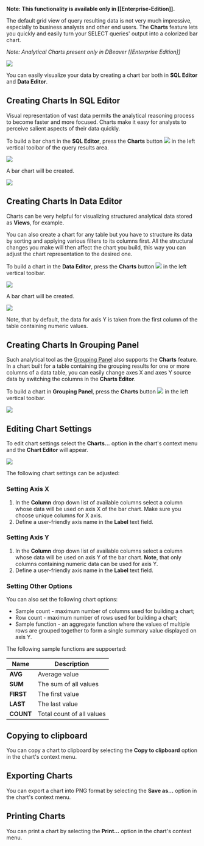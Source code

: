 **Note: This functionality is available only in [[Enterprise-Edition]].**

The default grid view of query resulting data is not very much impressive, especially to business analysts and other end users. The **Charts** feature lets you quickly and easily  turn your SELECT queries' output into a colorized bar chart.

*Note: Analytical Charts present only in DBeaver [[Enterprise Edition]]*

![](images/charts/sample_bar_chart.png)

You can easily visualize your data by creating a chart bar both in **SQL Editor** and **Data Editor**. 

## Creating Charts In SQL Editor

Visual representation of vast data permits the analytical reasoning process to become faster and more focused. Charts make it easy for analysts to perceive salient aspects of their data quickly.

To build a bar chart in the **SQL Editor**, press the **Charts** button ![](images/charts/charts_icon.png) in the left vertical toolbar of the query results area. 

![](images/charts/chart_button_SQLeditor_toolbar.png)

A bar chart will be created.

![](images/charts/chart_SQLeditor_generated.png)

## Creating Charts In Data Editor

Charts can be very helpful for visualizing structured analytical data stored as **Views**, for example. 

You can also create a chart for any table but you have to structure its data by sorting and applying various filters to its columns first. All the structural changes you make will then affect the chart you build, this way you can adjust the chart representation to the desired one. 

To build a chart in the **Data Editor**, press the **Charts** button ![](images/charts/charts_icon.png) in the left vertical toolbar.

![](images/charts/chart_button_DE_toolbar.png)

А bar chart will be created.

![](images/charts/chart_DE_generated.png)

Note, that by default, the data for axis Y is taken from the first column of the table containing numeric values. 

## Creating Charts In Grouping Panel 

Such analytical tool as the [Grouping Panel](Panels#grouping-panel) also supports the **Charts** feature. In a chart built for a table containing the grouping results for one or more columns of a data table, you can easily change axes X and axes Y source data by switching the columns in the **Charts Editor**.

To build a chart in **Grouping Panel**, press the **Charts** button ![](images/charts/charts_icon.png) in the left vertical toolbar.

![](images/charts/chart_button_GP.png)

## Editing Chart Settings

To edit chart settings select the **Charts...** option in the chart's context menu and the **Chart Editor** will appear. 

![](images/charts/charts_context_menu.png)

The following chart settings can be adjusted:

### Setting Axis X
1. In the **Column** drop down list of available columns select a column whose data will be used on axis X of the bar chart. Make sure you choose unique columns for X axis.
2. Define a user-friendly axis name in the **Label** text field.

### Setting Axis Y
1. In the **Column** drop down list of available columns select a column whose data will be used on axis Y of the bar chart. **Note**, that only columns containing numeric data can be used for axis Y. 
2. Define a user-friendly axis name in the **Label** text field.

### Setting Other Options

You can also set the following chart options: 

* Sample count - maximum number of columns used for building a chart;
* Row count - maximum number of rows used for building a chart;
* Sample function - an aggregate function where the values of multiple rows are grouped together to form a single summary value displayed on axis Y.

The following sample functions are suppoerted:

Name|Description
----|-----------
**AVG** | Average value
**SUM** | The sum of all values
**FIRST** | The first value
**LAST** | The last value
**COUNT** | Total count of all values

## Copying to clipboard 

You can copy a chart to clipboard by selecting the **Copy to clipboard** option in the chart's context menu.

## Exporting Charts 

You can export а chart into PNG format by selecting the **Save as...** option in the chart's context menu.

## Printing Charts 

You can print а chart by selecting the **Print...** option in the chart's context menu.

